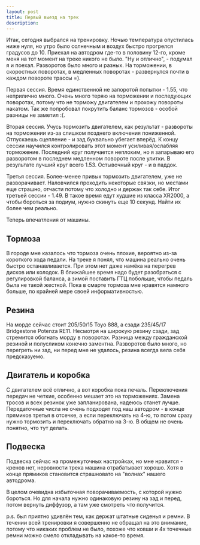 ```yaml
---
layout: post
title: Первый выезд на трек
description: 
---
```


Итак, сегодня выбрался на тренировку. Ночью температура опустилась ниже нуля, но утро было солнечным и воздух быстро прогрелся градусов до 10. Приехал на автодром где-то в половину 12-го, кроме меня на тот момент на треке никого не было. "Ну и отлично", - подумал я и поехал. Разворотов было много и разных. На торможении, в скоростных поворотах, в медленных поворотах - развернулся почти в каждом повороте трассы =).

Первая сессия. Время единственной не запоротой попытки - 1.55, что неприлично много. Очень много теряю на торможении и последующих поворотах, потому что не торможу двигателем и прохожу повороты накатом. Так же попробовал покрутить баланс тормозов - особой разницы не заметил :(.

Вторая сессия. Учусь тормозить двигателем, как результат - развороты на торможении из-за слишком позднего включения пониженной. Отпускаешь сцепление - и зад буквально убегает вперёд. К концу сессии научился контролировать этот момент усиливая/ослабляя торможение. Последний круг получается неплохим, но я запарываю его разворотом в последнем медленном повороте после улитки. В результате лучший круг всего 1.53. Остывочный круг - и в паддок. 

Третья сессия. Более-менее привык тормозить двигателем, уже не разворачивает. Наловчился проходить некоторые связки, но местами еще страшно, отчасти потому что холодно и держак так себе. Итог третьей сессии - 1.49. В такое время едут худшие из класса XR2000, а чтобы бороться за подиум, нужно скинуть еще 10 секунд. Найти их более чем реально. 

Теперь впечатления от машины.

Тормоза
-------
В городе мне казалось что тормоза очень плохие, вероятно из-за короткого хода педали. На треке я понял, что машина реально очень быстро останавливается. При этом нет даже намёка на перегрев дисков или колодок. В ближайшее время надо будет разобраться с регулировкой баланса, а зимой поставить ГТЦ побольше, чтобы педаль была не такой жесткой. Пока в смарте тормоза мне нравятся намного больше, по крайней мере своей информативностью.

Резина
------
На морде сейчас стоит 205/50/15 Toyo 888, а сзади 235/45/17 Bridgestone Potenza RE11. Несмотря на широкую резину сзади, зад стремится обогнать морду в поворотах. Разница между гражданской резиной и полусликом конечно заментна. Разворотов было много, но перегреть ни зад, ни перед мне не удалось, резина всегда вела себя предсказуемо.

Двигатель и коробка
-------------------
С двигателем всё отлично, а вот коробка пока печаль. Переключения передач не четкие, особенно мешает это на торможениях. Замена тросов и всех резинок уже запланирована, надеюсь станет лучше. Передаточные числа не очень подходят под наш автодром - в конце прямиков третья в отсечке, а если переключать на 4-ю, то потом сразу нужно тормозить и переключать обратно на 3-ю. В общем не очень понятно, что тут делать.

Подвеска
--------
Подвеска сейчас на промежуточных настройках, но мне нравится - кренов нет, неровности трека машина отрабатывает хорошо. Хотя в конце прямиков становится страшновато на "волнах" нашего автодрома. 

В целом очевидна избыточная поворачиваемость, с которой нужно бороться. Но для начала нужно одинаковую резину на зад и перед, потом вернуть диффузор, а там уже смотреть что получится.

p.s. был приятно удивлён тем, как держат штатные сиденья и ремни. В течении всей тренировки я совершенно не обращал на это внимание, потому что никаких проблем не было, похоже что ковши и 4х точечные ремни можно смело откладывать на какое-то время.